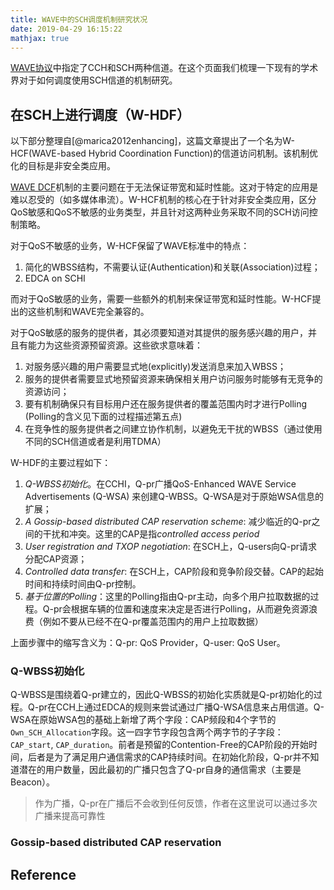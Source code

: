 ```yaml
---
title: WAVE中的SCH调度机制研究状况
date: 2019-04-29 16:15:22
mathjax: true
---
```


[WAVE协议](./)中指定了CCH和SCH两种信道。在这个页面我们梳理一下现有的学术界对于如何调度使用SCH信道的机制研究。

## 在SCH上进行调度（W-HDF）

以下部分整理自[@marica2012enhancing]，这篇文章提出了一个名为W-HCF(WAVE-based Hybrid Coordination Function)的信道访问机制。该机制优化的目标是非安全类应用。

[WAVE DCF](./wave.html)机制的主要问题在于无法保证带宽和延时性能。这对于特定的应用是难以忍受的（如多媒体串流）。W-HCF机制的核心在于针对非安全类应用，区分QoS敏感和QoS不敏感的业务类型，并且针对这两种业务采取不同的SCH访问控制策略。

对于QoS不敏感的业务，W-HCF保留了WAVE标准中的特点：

1. 简化的WBSS结构，不需要认证(Authentication)和关联(Association)过程；
2. EDCA on SCHI

而对于QoS敏感的业务，需要一些额外的机制来保证带宽和延时性能。W-HCF提出的这些机制和WAVE完全兼容的。

对于QoS敏感的服务的提供者，其必须要知道对其提供的服务感兴趣的用户，并且有能力为这些资源预留资源。这些欲求意味着：

1. 对服务感兴趣的用户需要显式地(explicitly)发送消息来加入WBSS；
2. 服务的提供者需要显式地预留资源来确保相关用户访问服务时能够有无竞争的资源访问；
3. 要有机制确保只有目标用户还在服务提供者的覆盖范围内时才进行Polling (Polling的含义见下面的过程描述第五点)
4. 在竞争性的服务提供者之间建立协作机制，以避免无干扰的WBSS（通过使用不同的SCH信道或者是利用TDMA）

W-HDF的主要过程如下：

1. *Q-WBSS初始化*。在CCHI，Q-pr广播QoS-Enhanced WAVE Service Advertisements (Q-WSA) 来创建Q-WBSS。Q-WSA是对于原始WSA信息的扩展；
2. *A Gossip-based distributed CAP reservation scheme*: 减少临近的Q-pr之间的干扰和冲突。这里的CAP是指*controlled access period*
3. *User registration and TXOP negotiation*: 在SCH上，Q-users向Q-pr请求分配CAP资源；
4. *Controlled data transfer*: 在SCH上，CAP阶段和竞争阶段交替。CAP的起始时间和持续时间由Q-pr控制。
5. *基于位置的Polling*：这里的Polling指由Q-pr主动，向多个用户拉取数据的过程。Q-pr会根据车辆的位置和速度来决定是否进行Polling，从而避免资源浪费（例如不要从已经不在Q-pr覆盖范围内的用户上拉取数据）

上面步骤中的缩写含义为：Q-pr: QoS Provider，Q-user: QoS User。

### Q-WBSS初始化

Q-WBSS是围绕着Q-pr建立的，因此Q-WBSS的初始化实质就是Q-pr初始化的过程。Q-pr在CCH上通过EDCA的规则来尝试通过广播Q-WSA信息来占用信道。Q-WSA在原始WSA包的基础上新增了两个字段：CAP频段和4个字节的`Own_SCH_Allocation`字段。这一四字节字段包含两个两字节的子字段：`CAP_start`, `CAP_duration`。前者是预留的Contention-Free的CAP阶段的开始时间，后者是为了满足用户通信需求的CAP持续时间。在初始化阶段，Q-pr并不知道潜在的用户数量，因此最初的广播只包含了Q-pr自身的通信需求（主要是Beacon）。

> 作为广播，Q-pr在广播后不会收到任何反馈，作者在这里说可以通过多次广播来提高可靠性

### Gossip-based distributed CAP reservation



## Reference
